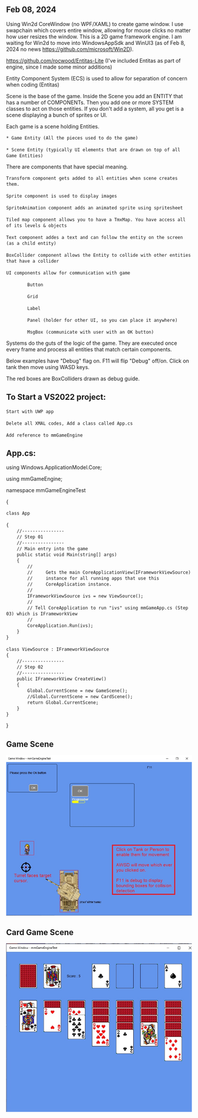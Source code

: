 ## Feb 08, 2024

Using Win2d CoreWindow (no WPF/XAML) to create game window.  I use swapchain which covers entire window, allowing for mouse clicks no matter how user resizes the window.
This is a 2D game framework engine.  I am waiting for Win2d to move into WindowsAppSdk and WinUI3 (as of Feb 8, 2024 no news https://github.com/microsoft/Win2D).

https://github.com/rocwood/Entitas-Lite        (I've included Entitas as part of engine, since I made some minor additions)

Entity Component System (ECS) is used to allow for separation of concern when coding (Entitas) 

Scene is the base of the game.  Inside the Scene you add an ENTITY that has a number of COMPONENTs.  Then you add one or more SYSTEM classes to act on those entities.  If you don't add a system, all you get is a scene displaying a bunch of sprites or UI.  

Each game is a scene holding Entities.
        
    * Game Entity (All the pieces used to do the game)
        
    * Scene Entity (typically UI elements that are drawn on top of all Game Entities)
    
There are components that have special meaning.  
       
    Transform component gets added to all entities when scene creates them.
    
    Sprite component is used to display images
    
    SpriteAnimation component adds an animated sprite using spritesheet
    
    Tiled map component allows you to have a TmxMap. You have access all of its levels & objects
    
    Text component addes a text and can follow the entity on the screen (as a child entity)
    
    BoxCollider component allows the Entity to collide with other entities that have a collider

    UI components allow for communication with game

            Button 

            Grid

            Label

            Panel (holder for other UI, so you can place it anywhere)

            MsgBox (communicate with user with an OK button)

            
    
Systems do the guts of the logic of the game.  They are executed once every frame and process all entities that match certain components.

Below examples have "Debug" flag on.  F11 will flip "Debug" off/on.  Click on tank then move using WASD keys.  

The red boxes are BoxColliders drawn as debug guide.

## To Start a VS2022 project:

    Start with UWP app

    Delete all XMAL codes, Add a class called App.cs
       
    Add reference to mmGameEngine
 
## App.cs:

using Windows.ApplicationModel.Core;

using mmGameEngine;

namespace mmGameEngineTest

{

    class App
    
    {
        //----------------
        // Step 01
        //----------------
        // Main entry into the game
        public static void Main(string[] args)
        {
            //
            //     Gets the main CoreApplicationView(IFrameworkViewSource)
            //     instance for all running apps that use this
            //     CoreApplication instance.
            //
            IFrameworkViewSource ivs = new ViewSource();
            //
            // Tell CoreApplication to run "ivs" using mmGameApp.cs (Step 03) which is IFrameworkView
            //            
            CoreApplication.Run(ivs);
        }
    }
    
    class ViewSource : IFrameworkViewSource
    {
        //----------------
        // Step 02
        //----------------
        public IFrameworkView CreateView()
        {
            Global.CurrentScene = new GameScene();
            //Global.CurrentScene = new CardScene();
            return Global.CurrentScene;
        }
    }
}

## Game Scene

![game image](GameScene.jpg)









## Card Game Scene

![game image](CardScene.jpg)




